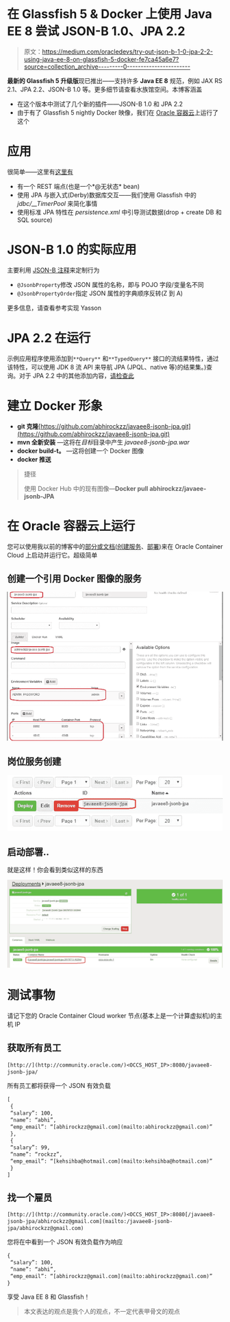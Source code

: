 # 在 Glassfish 5 & Docker 上使用 Java EE 8 尝试 JSON-B 1.0、JPA 2.2

> 原文：<https://medium.com/oracledevs/try-out-json-b-1-0-jpa-2-2-using-java-ee-8-on-glassfish-5-docker-fe7ca45a6e7?source=collection_archive---------0----------------------->

**最新的 Glassfish 5 升级版**现已推出——支持许多 **Java EE 8** 规范，例如 JAX RS 2.1、JPA 2.2、JSON-B 1.0 等。更多细节请查看水族馆空间。本博客涵盖

*   在这个版本中测试了几个新的插件——JSON-B 1.0 和 JPA 2.2
*   由于有了 Glassfish 5 nightly Docker 映像，我们在 [Oracle 容器云](https://cloud.oracle.com/container)上运行了这个

# 应用

很简单——这里有[这里有](https://github.com/abhirockzz/javaee8-jsonb-jpa)

*   有一个 REST 端点(也是一个*@无状态* bean)
*   使用 JPA 与嵌入式(Derby)数据库交互——我们使用 Glassfish 中的 *jdbc/__TimerPool* 来简化事情
*   使用标准 JPA 特性在 *persistence.xml* 中引导测试数据(drop + create DB 和 SQL source)

# JSON-B 1.0 的实际应用

主要利用 [JSON-B 注释](https://static.javadoc.io/javax.json.bind/javax.json.bind-api/1.0/javax/json/bind/annotation/package-summary.html)来定制行为

*   `@JsonbProperty`修改 JSON 属性的名称，即与 POJO 字段/变量名不同
*   `@JsonbPropertyOrder`指定 JSON 属性的字典顺序反转(Z 到 A)

更多信息，请查看参考实现 Yasson

# JPA 2.2 在运行

示例应用程序使用添加到`**Query**` 和`**TypedQuery**` 接口的流结果特性，通过该特性，可以使用 JDK 8 流 API 来导航 JPA (JPQL、native 等)的结果集。)查询。对于 JPA 2.2 中的其他添加内容，[请检查此](https://jcp.org/aboutJava/communityprocess/maintenance/jsr338/ChangeLog-JPA-2.2-MR.txt)

# 建立 Docker 形象

*   **git 克隆**[https://github.com/abhirockzz/javaee8-jsonb-jpa.git](https://github.com/abhirockzz/javaee8-jsonb-jpa.git)
*   **mvn 全新安装** —这将在*目标*目录中产生 *javaee8-jsonb-jpa.war*
*   **docker build-t<image _ name>。** —这将创建一个 Docker 图像
*   **docker 推送<image _ name>**

> 捷径
> 
> 使用 Docker Hub 中的现有图像—**Docker pull abhirockzz/javaee-jsonb-JPA**

# 在 Oracle 容器云上运行

您可以使用我以前的博客中的[部分或文档(](https://community.oracle.com/community/cloud_computing/oracle-cloud-developer-solutions/blog/2017/06/16/test-drive-java-ee-8-using-glassfish-5-on-oracle-container-cloud#jive_content_id_Run_in_Oracle_Container_Cloud)[创建服务](http://docs.oracle.com/en/cloud/iaas/container-cloud/contu/creating-service-oracle-container-cloud-service.html)、[部署](http://docs.oracle.com/en/cloud/iaas/container-cloud/contu/deploying-service-oracle-container-cloud-service.html))来在 Oracle Container Cloud 上启动并运行它。超级简单

## **创建一个引用 Docker 图像的服务**

![](img/43329295db2fcc2835e41059798ee9a2.png)

## **岗位服务创建**

![](img/788fec65ef0578290988645284b72ddf.png)

## **启动部署**..

就是这样！你会看到类似这样的东西

![](img/d0dcbfe50a6d8c1fcfcab5da229250f8.png)

# 测试事物

请记下您的 Oracle Container Cloud worker 节点(基本上是一个计算虚拟机)的主机 IP

## 获取所有员工

```
[http://](http://community.oracle.com/)<OCCS_HOST_IP>:8080/javaee8-jsonb-jpa/
```

所有员工都将获得一个 JSON 有效负载

```
[
 {
 “salary”: 100,
 “name”: “abhi”,
 “emp_email”: “[abhirockzz@gmail.com](mailto:abhirockzz@gmail.com)”
 },
 {
 “salary”: 99,
 “name”: “rockzz”,
 “emp_email”: “[kehsihba@hotmail.com](mailto:kehsihba@hotmail.com)”
 }
]
```

## 找一个雇员

```
[http://](http://community.oracle.com/)<OCCS_HOST_IP>:8080[/javaee8-jsonb-jpa/abhirockzz@gmail.com](mailto:/javaee8-jsonb-jpa/abhirockzz@gmail.com)
```

您将在中看到一个 JSON 有效负载作为响应

```
{
 “salary”: 100,
 “name”: “abhi”,
 “emp_email”: “[abhirockzz@gmail.com](mailto:abhirockzz@gmail.com)”
}
```

享受 Java EE 8 和 Glassfish！

> 本文表达的观点是我个人的观点，不一定代表甲骨文的观点